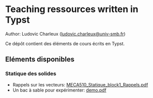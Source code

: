 # Teaching ressources written in Typst

Author: Ludovic Charleux (ludovic.charleux@univ-smb.fr)

Ce dépôt contient des éléments de cours écrits en Typst.

## Eléments disponibles

### Statique des solides

- Rappels sur les vecteurs: [MECA510_Statique_block1_Rappels.pdf](https://github.com/lcharleux/LCharleux_Teaching_Typst/raw/outputs/MECA510_Statique_block1_Rappels.pdf)
- Un bac à sable pour expérimenter: [demo.pdf](https://github.com/lcharleux/LCharleux_Teaching_Typst/raw/outputs/demo.pdf)